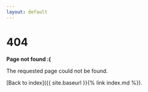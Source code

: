 ```yaml
---
layout: default
---
```


# 404

**Page not found :(**

The requested page could not be found.

[Back to index]({{ site.baseurl }}{% link index.md %}).
